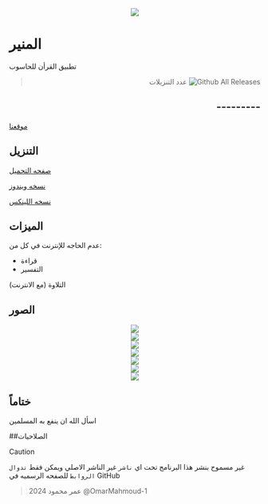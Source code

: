 <div align="center">
    <img src="https://github.com/OmarMahmoud-1/Almounir/blob/main/banar.svg">
</div>

# المنير
تطبيق القرأن للحاسوب

<div align="right">

> عدد التنزيلات
![Github All Releases](https://img.shields.io/github/downloads/OmarMahmoud-1/Almounir/total.svg)

## ---------

</div>


 [موقعنا](https://sites.google.com/view/almounirquranapp/%D8%A7%D9%84%D8%B1%D8%A6%D9%8A%D8%B3%D9%8A%D9%87)
 
## التنزيل

[صفحه التحميل](https://github.com/OmarMahmoud-1/Almounir/releases/tag/v1)

 [نسخه ويندوز](https://github.com/OmarMahmoud-1/Almounir/releases/download/v1/Almounir_v1.exe)

[نسخه اللينكس](https://github.com/OmarMahmoud-1/Almounir/releases/download/v1/Almounir_linux_v1.x86_64)

## الميزات 
عدم الحاجه للإنترنت في كل من:

 * قراءة
 * التفسير

التلاوة (مع الانترنت)

## الصور

<div align="center">
    <img src="https://github.com/OmarMahmoud-1/Almounir/blob/main/ScreenShots/Screenshot%20from%202024-08-26%2012-14-38.png">
</div>

<div align="center">
    <img src="https://github.com/OmarMahmoud-1/Almounir/blob/main/ScreenShots/Screenshot%20from%202024-08-26%2012-14-47.png">
</div>

<div align="center">
    <img src="https://github.com/OmarMahmoud-1/Almounir/blob/main/ScreenShots/Screenshot%20from%202024-08-26%2012-15-04.png">
</div>

<div align="center">
    <img src="https://github.com/OmarMahmoud-1/Almounir/blob/main/ScreenShots/Screenshot%20from%202024-08-26%2014-24-31.png">
</div>

<div align="center">
    <img src="https://github.com/OmarMahmoud-1/Almounir/blob/main/ScreenShots/Screenshot%20from%202024-08-26%2014-24-49.png">
</div>

<div align="center">
    <img src="https://github.com/OmarMahmoud-1/Almounir/blob/main/ScreenShots/Screenshot%20from%202024-08-26%2014-24-55.png">
</div>

<div align="center">
    <img src="https://github.com/OmarMahmoud-1/Almounir/blob/main/ScreenShots/Screenshot%20from%202024-08-26%2014-25-05.png">
</div>

## ختاماً
اسأل الله ان ينفع به المسلمين 

##الصلاحيات

> [!CAUTION]
غير مسموح بنشر هذا البرنامج تحت اي `ناشر` غير الناشر الاصلي ويمكن فقط `تدوال الروابط` للصفحه الرسميه في GitHub 

> عمر محمود 2024
@OmarMahmoud-1 
